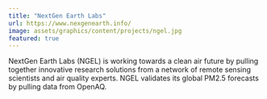 ```yaml
---
title: "NextGen Earth Labs"
url: https://www.nexgenearth.info/
image: assets/graphics/content/projects/ngel.jpg
featured: true
---
```


NextGen Earth Labs (NGEL)  is working towards a clean air future by pulling together innovative research solutions from a network of remote sensing scientists and air quality experts. NGEL validates its global PM2.5 forecasts by pulling data from OpenAQ.
